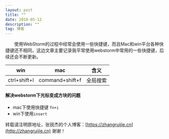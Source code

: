 ```yaml
---
layout: post
title: ""
date: 2018-05-12
description: ""
tag: 博客
---
```


　　使用WebStorm的过程中经常会使用一些快捷键，而且Mac和win平台各种快捷键还不相同，这边文章主要记录我平常使用webstorm中常用的一些快捷键，后续还会不断更新。
　　
　　

win | mac | 含义
---|---|---
ctrl+shift+l | command+shift+f | 全局搜索

#### 解决webstorm下光标变成方块的问题
- mac下使用快捷键 <code>fn+i</code>
- win下使用<code>insert</code>



转载请注明原地址，张锐杰的个人博客：[https://zhangruijie.cn](http://zhangruijie.cn) 谢谢！